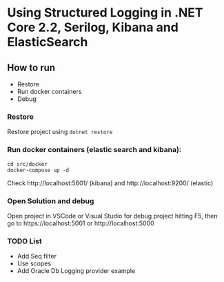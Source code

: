 # Using Structured Logging in .NET Core 2.2, Serilog, Kibana and ElasticSearch

## How to run
- Restore
- Run docker containers
- Debug

### Restore

Restore project using `dotnet restore`

### Run docker containers (elastic search and kibana):
```
cd src/docker
docker-compose up -d
```
Check http://localhost:5601/ (kibana) and http://localhost:9200/ (elastic)

### Open Solution and debug

Open project in VSCode or Visual Studio for debug project hitting F5, then go to https://localhost:5001 or
http://localhost:5000

### TODO List
- Add Seq filter 
- Use scopes
- Add Oracle Db Logging provider example
